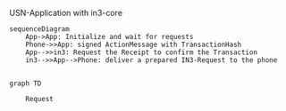 USN-Application with in3-core

```mermaid
sequenceDiagram
    App->App: Initialize and wait for requests
    Phone->>App: signed ActionMessage with TransactionHash
    App-->>in3: Request the Receipt to confirm the Transaction
    in3-->>App-->Phone: deliver a prepared IN3-Request to the phone
    
```


```mermaid
graph TD
    
    Request
    
    
```